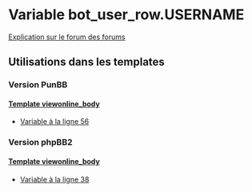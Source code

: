# Variable bot_user_row.USERNAME
[Explication sur le forum des forums](http://forum.forumactif.com/t294113-listing-des-variables#bot_user_row.USERNAME)

## Utilisations dans les templates

### Version PunBB

#### [Template viewonline_body](punbb/viewonline_body.md)
* [Variable à la ligne 56](../punbb/viewonline_body.tpl#L56)

### Version phpBB2

#### [Template viewonline_body](subsilver/viewonline_body.md)
* [Variable à la ligne 38](../subsilver/viewonline_body.tpl#L38)